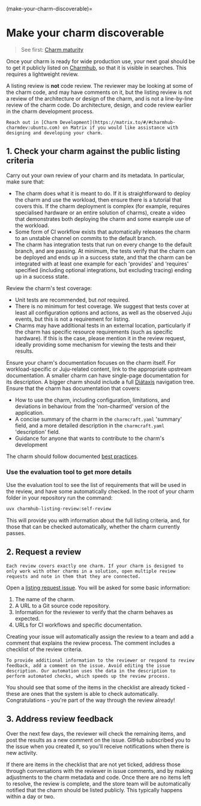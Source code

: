 (make-your-charm-discoverable)=
# Make your charm discoverable

> See first: [Charm maturity](#charm-maturity)

Once your charm is ready for wide production use, your next goal should be to get it publicly listed on [Charmhub](https://charmhub.io), so that it is visible in searches. This requires a lightweight review.

A listing review is **not** code review. The reviewer may be looking at some of the charm code, and may have comments on it, but the listing review is not a review of the architecture or design of the charm, and is not a line-by-line review of the charm code. Do architecture, design, and code review earlier in the charm development process.

```{tip}
Reach out in [Charm Development](https://matrix.to/#/#charmhub-charmdev:ubuntu.com) on Matrix if you would like assistance with designing and developing your charm.
```

## 1. Check your charm against the public listing criteria

Carry out your own review of your charm and its metadata. In particular, make sure that:

* The charm does what it is meant to do. If it is straightforward to deploy the charm and use the workload, then ensure there is a tutorial that covers this. If the charm deployment is complex (for example, requires specialised hardware or an entire solution of charms), create a video that demonstrates both deploying the charm and some example use of the workload.
* Some form of CI workflow exists that automatically releases the charm to an unstable channel on commits to the default branch.
* The charm has integration tests that run on every change to the default branch, and are passing. At minimum, the tests verify that the charm can be deployed and ends up in a success state, and that the charm can be integrated with at least one example for each 'provides' and 'requires' specified (including optional integrations, but excluding tracing) ending up in a success state.

Review the charm's test coverage:

* Unit tests are recommended, but *not* required.
* There is no minimum for test coverage. We suggest that tests cover at least all configuration options and actions, as well as the observed Juju events, but this is not a requirement for listing.
* Charms may have additional tests in an external location, particularly if the charm has specific resource requirements (such as specific hardware). If this is the case, please mention it in the review request, ideally providing some mechanism for viewing the tests and their results.

Ensure your charm's documentation focuses on the charm itself. For workload-specific or Juju-related content, link to the appropriate upstream documentation. A smaller charm can have single-page documentation for its description. A bigger charm should include a full [Diátaxis](https://diataxis.fr) navigation tree. Ensure that the charm has documentation that covers:
* How to use the charm, including configuration, limitations, and deviations in behaviour from the 'non-charmed' version of the application.
* A concise summary of the charm in the `charmcraft.yaml` 'summary' field, and a more detailed description in the `charmcraft.yaml` 'description' field.
* Guidance for anyone that wants to contribute to the charm's development

The charm should follow documented [best practices](#follow-best-practices).

### Use the evaluation tool to get more details

Use the evaluation tool to see the list of requirements that will be used in the review, and have some automatically checked. In the root of your charm folder in your repository run the command:

```bash
uvx charmhub-listing-review:self-review
```

This will provide you with information about the full listing criteria, and, for those that can be checked automatically, whether the charm currently passes.

## 2. Request a review

```{note}
Each review covers exactly one charm. If your charm is designed to only work with other charms in a solution, open multiple review requests and note in them that they are connected.
```

Open a [listing request issue](https://github.com/canonical/charmhub-listing-review/issues/new?template=listing-request.yml). You will be asked for some basic information:

1. The name of the charm.
2. A URL to a Git source code repository.
3. Information for the reviewer to verify that the charm behaves as expected.
4. URLs for CI workflows and specific documentation.

Creating your issue will automatically assign the review to a team and add a comment that explains the review process. The comment includes a checklist of the review criteria.

```{tip}
To provide additional information to the reviewer or respond to review feedback, add a comment on the issue. Avoid editing the issue description. Our automation uses the data in the description to perform automated checks, which speeds up the review process.
```

You should see that some of the items in the checklist are already ticked - these are ones that the system is able to check automatically. Congratulations - you're part of the way through the review already!

## 3. Address review feedback

Over the next few days, the reviewer will check the remaining items, and post the results as a new comment on the issue. GitHub subscribed you to the issue when you created it, so you'll receive notifications when there is new activity.

If there are items in the checklist that are not yet ticked, address those through conversations with the reviewer in issue comments, and by making adjustments to the charm metadata and code. Once there are no items left to resolve, the review is complete, and the store team will be automatically notified that the charm should be listed publicly. This typically happens within a day or two.
